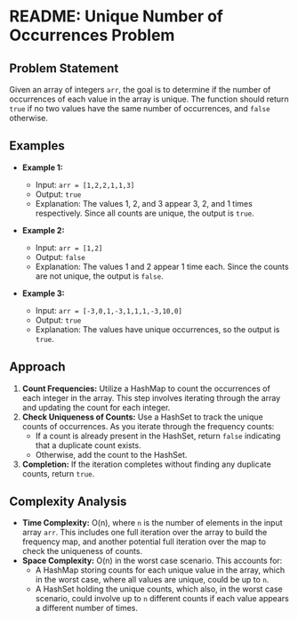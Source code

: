 
# README: Unique Number of Occurrences Problem

## Problem Statement
Given an array of integers `arr`, the goal is to determine if the number of occurrences of each value in the array is unique. The function should return `true` if no two values have the same number of occurrences, and `false` otherwise.

## Examples
- **Example 1:**
  - Input: `arr = [1,2,2,1,1,3]`
  - Output: `true`
  - Explanation: The values 1, 2, and 3 appear 3, 2, and 1 times respectively. Since all counts are unique, the output is `true`.

- **Example 2:**
  - Input: `arr = [1,2]`
  - Output: `false`
  - Explanation: The values 1 and 2 appear 1 time each. Since the counts are not unique, the output is `false`.

- **Example 3:**
  - Input: `arr = [-3,0,1,-3,1,1,1,-3,10,0]`
  - Output: `true`
  - Explanation: The values have unique occurrences, so the output is `true`.

## Approach
1. **Count Frequencies:** Utilize a HashMap to count the occurrences of each integer in the array. This step involves iterating through the array and updating the count for each integer.
2. **Check Uniqueness of Counts:** Use a HashSet to track the unique counts of occurrences. As you iterate through the frequency counts:
   - If a count is already present in the HashSet, return `false` indicating that a duplicate count exists.
   - Otherwise, add the count to the HashSet.
3. **Completion:** If the iteration completes without finding any duplicate counts, return `true`.

## Complexity Analysis
- **Time Complexity:** O(n), where `n` is the number of elements in the input array `arr`. This includes one full iteration over the array to build the frequency map, and another potential full iteration over the map to check the uniqueness of counts.
- **Space Complexity:** O(n) in the worst case scenario. This accounts for:
  - A HashMap storing counts for each unique value in the array, which in the worst case, where all values are unique, could be up to `n`.
  - A HashSet holding the unique counts, which also, in the worst case scenario, could involve up to `n` different counts if each value appears a different number of times.
